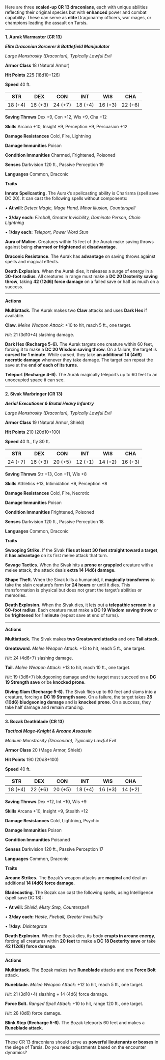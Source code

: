Here are three **scaled-up CR 13 draconians**, each with unique abilities reflecting their original species but with **enhanced** power and combat capability. These can serve as **elite** Dragonarmy officers, war mages, or champions leading the assault on Tarsis.

---

**1. Aurak Warmaster (CR 13)**

  

**_Elite Draconian Sorcerer & Battlefield Manipulator_**

_Large Monstrosity (Draconian), Typically Lawful Evil_

  

**Armor Class** 18 (Natural Armor)

**Hit Points** 225 (18d10+126)

**Speed** 40 ft.

|**STR**|**DEX**|**CON**|**INT**|**WIS**|**CHA**|
|---|---|---|---|---|---|
|18 (+4)|16 (+3)|24 (+7)|18 (+4)|16 (+3)|22 (+6)|

**Saving Throws** Dex +9, Con +12, Wis +9, Cha +12

**Skills** Arcana +10, Insight +9, Perception +9, Persuasion +12

**Damage Resistances** Cold, Fire, Lightning

**Damage Immunities** Poison

**Condition Immunities** Charmed, Frightened, Poisoned

**Senses** Darkvision 120 ft., Passive Perception 19

**Languages** Common, Draconic

  

**Traits**

  

**Innate Spellcasting.** The Aurak’s spellcasting ability is Charisma (spell save DC 20). It can cast the following spells without components:

• **At will:** _Detect Magic, Mage Hand, Minor Illusion, Counterspell_

• **3/day each:** _Fireball, Greater Invisibility, Dominate Person, Chain Lightning_

• **1/day each:** _Teleport, Power Word Stun_

  

**Aura of Malice.** Creatures within 15 feet of the Aurak make saving throws against being **charmed or frightened** at **disadvantage**.

  

**Draconic Resistance.** The Aurak has **advantage** on saving throws against spells and magical effects.

  

**Death Explosion.** When the Aurak dies, it releases a surge of energy in a **30-foot radius**. All creatures in range must make a **DC 20 Dexterity saving throw**, taking **42 (12d6) force damage** on a failed save or half as much on a success.

---

**Actions**

  

**Multiattack.** The Aurak makes two **Claw** attacks and uses **Dark Hex** if available.

  

**Claw.** _Melee Weapon Attack:_ +10 to hit, reach 5 ft., one target.

_Hit:_ 21 (3d10+4) slashing damage.

  

**Dark Hex (Recharge 5-6).** The Aurak targets one creature within 60 feet, forcing it to make a **DC 20 Wisdom saving throw**. On a failure, the target is **cursed for 1 minute**. While cursed, they take **an additional 14 (4d6) necrotic damage** whenever they take damage. The target can repeat the save at the **end of each of its turns**.

  

**Teleport (Recharge 4-6).** The Aurak magically teleports up to 60 feet to an unoccupied space it can see.

---

**2. Sivak Warbringer (CR 13)**

  

**_Aerial Executioner & Brutal Heavy Infantry_**

_Large Monstrosity (Draconian), Typically Lawful Evil_

  

**Armor Class** 19 (Natural Armor, Shield)

**Hit Points** 210 (20d10+100)

**Speed** 40 ft., fly 80 ft.

|**STR**|**DEX**|**CON**|**INT**|**WIS**|**CHA**|
|---|---|---|---|---|---|
|24 (+7)|16 (+3)|20 (+5)|12 (+1)|14 (+2)|16 (+3)|

**Saving Throws** Str +13, Con +11, Wis +8

**Skills** Athletics +13, Intimidation +9, Perception +8

**Damage Resistances** Cold, Fire, Necrotic

**Damage Immunities** Poison

**Condition Immunities** Frightened, Poisoned

**Senses** Darkvision 120 ft., Passive Perception 18

**Languages** Common, Draconic

  

**Traits**

  

**Swooping Strike.** If the Sivak **flies at least 30 feet straight toward a target**, it **has advantage** on its first melee attack that turn.

  

**Savage Tactics.** When the Sivak hits a **prone or grappled** creature with a melee attack, the attack deals **extra 14 (4d6) damage**.

  

**Shape Theft.** When the Sivak kills a humanoid, it **magically transforms** to take the slain creature’s form for **24 hours** or until it dies. This transformation is physical but does not grant the target’s abilities or memories.

  

**Death Explosion.** When the Sivak dies, it lets out a **telepathic scream** in a **60-foot radius**. Each creature must make a **DC 19 Wisdom saving throw** or be **frightened** for **1 minute** (repeat save at end of turns).

---

**Actions**

  

**Multiattack.** The Sivak makes **two Greatsword attacks** and one **Tail attack**.

  

**Greatsword.** _Melee Weapon Attack:_ +13 to hit, reach 5 ft., one target.

_Hit:_ 24 (4d6+7) slashing damage.

  

**Tail.** _Melee Weapon Attack:_ +13 to hit, reach 10 ft., one target.

_Hit:_ 19 (3d6+7) bludgeoning damage and the target must succeed on a **DC 19 Strength save** or be **knocked prone**.

  

**Diving Slam (Recharge 5-6).** The Sivak flies up to 60 feet and slams into a creature, forcing a **DC 19 Strength save**. On a failure, the target takes **35 (10d6) bludgeoning damage** and is **knocked prone**. On a success, they take half damage and remain standing.

---

**3. Bozak Deathblade (CR 13)**

  

**_Tactical Mage-Knight & Arcane Assassin_**

_Medium Monstrosity (Draconian), Typically Lawful Evil_

  

**Armor Class** 20 (Mage Armor, Shield)

**Hit Points** 190 (20d8+100)

**Speed** 40 ft.

|**STR**|**DEX**|**CON**|**INT**|**WIS**|**CHA**|
|---|---|---|---|---|---|
|18 (+4)|22 (+6)|20 (+5)|18 (+4)|16 (+3)|14 (+2)|

**Saving Throws** Dex +12, Int +10, Wis +9

**Skills** Arcana +10, Insight +9, Stealth +12

**Damage Resistances** Cold, Lightning, Psychic

**Damage Immunities** Poison

**Condition Immunities** Poisoned

**Senses** Darkvision 120 ft., Passive Perception 17

**Languages** Common, Draconic

  

**Traits**

  

**Arcane Strikes.** The Bozak’s weapon attacks are **magical** and deal an additional **14 (4d6) force damage**.

  

**Bladecasting.** The Bozak can cast the following spells, using Intelligence (spell save DC 18):

• **At will:** _Shield, Misty Step, Counterspell_

• **3/day each:** _Haste, Fireball, Greater Invisibility_

• **1/day:** _Disintegrate_

  

**Death Explosion.** When the Bozak dies, its body **erupts in arcane energy**, forcing all creatures within **20 feet** to make a **DC 18 Dexterity save** or take **42 (12d6) force damage**.

---

**Actions**

  

**Multiattack.** The Bozak makes two **Runeblade** attacks and one **Force Bolt** attack.

  

**Runeblade.** _Melee Weapon Attack:_ +12 to hit, reach 5 ft., one target.

_Hit:_ 21 (3d10+4) slashing + 14 (4d6) force damage.

  

**Force Bolt.** _Ranged Spell Attack:_ +10 to hit, range 120 ft., one target.

_Hit:_ 28 (8d6) force damage.

  

**Blink Step (Recharge 5-6).** The Bozak teleports 60 feet and makes a **Runeblade attack**.

---

These CR 13 draconians should serve as **powerful lieutenants or bosses** in the siege of Tarsis. Do you need adjustments based on the encounter dynamics?